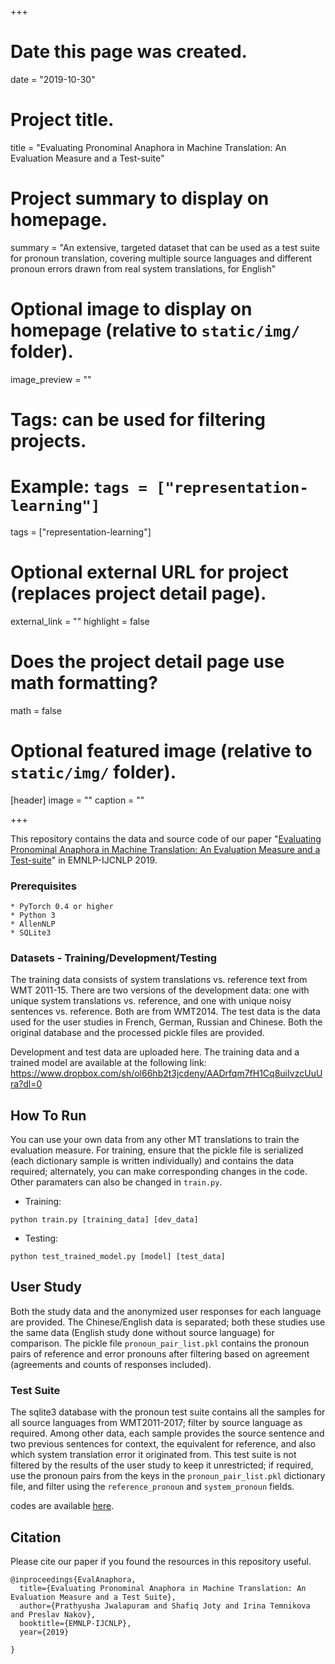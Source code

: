 +++
# Date this page was created.
date = "2019-10-30"

# Project title.
title = "Evaluating Pronominal Anaphora in Machine Translation: An Evaluation Measure and a Test-suite"

# Project summary to display on homepage.
summary = "An extensive, targeted dataset that can be used as a test suite for pronoun translation, covering multiple source languages and different pronoun errors drawn from real system translations, for English"

# Optional image to display on homepage (relative to `static/img/` folder).
image_preview = ""

# Tags: can be used for filtering projects.
# Example: `tags = ["representation-learning"]`
tags = ["representation-learning"]

# Optional external URL for project (replaces project detail page).
external_link = ""
highlight = false
# Does the project detail page use math formatting?
math = false

# Optional featured image (relative to `static/img/` folder).
[header]
image = ""
caption = ""

+++

This repository contains the data and source code of our paper "[Evaluating Pronominal Anaphora in Machine Translation: An Evaluation Measure and a Test-suite](https://arxiv.org/abs/1909.00131)" in EMNLP-IJCNLP 2019.


### Prerequisites

```
* PyTorch 0.4 or higher
* Python 3
* AllenNLP
* SQLite3
```

### Datasets - Training/Development/Testing
The training data consists of system translations vs. reference text from WMT 2011-15. There are two versions of the development data: one with unique system translations vs. reference, and one with unique noisy sentences vs. reference. Both are from WMT2014. The test data is the data used for the user studies in French, German, Russian and Chinese. Both the original database and the processed pickle files are provided.

Development and test data are uploaded here. The training data and a trained model are available at the following link: https://www.dropbox.com/sh/ol66hb2t3jcdeny/AADrfqm7fH1Cq8uiIvzcUuUra?dl=0

## How To Run
You can use your own data from any other MT translations to train the evaluation measure. For training, ensure that the pickle file is serialized (each dictionary sample is written individually) and contains the data required; alternately, you can make corresponding changes in the code. Other paramaters can also be changed in `train.py`.

* Training: <br>
```
python train.py [training_data] [dev_data]
```


* Testing: <br>
```
python test_trained_model.py [model] [test_data]
```

## User Study
Both the study data and the anonymized user responses for each language are provided. The Chinese/English data is separated; both these studies use the same data (English study done without source language) for comparison. The pickle file `pronoun_pair_list.pkl` contains the pronoun pairs of reference and error pronouns after filtering based on agreement (agreements and counts of responses included). 

### Test Suite
The sqlite3 database with the pronoun test suite contains all the samples for all source languages from WMT2011-2017; filter by source language as required. Among other data, each sample provides the source sentence and two previous sentences for context, the equivalent for reference, and also which system translation error it originated from. This test suite is not filtered by the results of the user study to keep it unrestricted; if required, use the pronoun pairs from the keys in the `pronoun_pair_list.pkl` dictionary file, and filter using the `reference_pronoun` and `system_pronoun` fields. 

codes are available [here](https://github.com/ntunlp/eval-anaphora).

## Citation
Please cite our paper if you found the resources in this repository useful.
```
@inproceedings{EvalAnaphora,
  title={Evaluating Pronominal Anaphora in Machine Translation: An Evaluation Measure and a Test Suite},
  author={Prathyusha Jwalapuram and Shafiq Joty and Irina Temnikova and Preslav Nakov},
  booktitle={EMNLP-IJCNLP},
  year={2019}

}	
```

